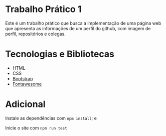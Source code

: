 # Trabalho Prático 1

Este é um trabalho prático que busca a implementação de uma página web que apresenta as informações de um perfil do github, com imagem de perfil, repositórios e colegas.

# Tecnologias e Bibliotecas

- HTML
- CSS
- [Bootstrap](https://getbootstrap.com)
- [Fontawesome](https://fontawesome.com)

# Adicional

Instale as dependências com `npm install`; e

Inicie o site com `npm run test`